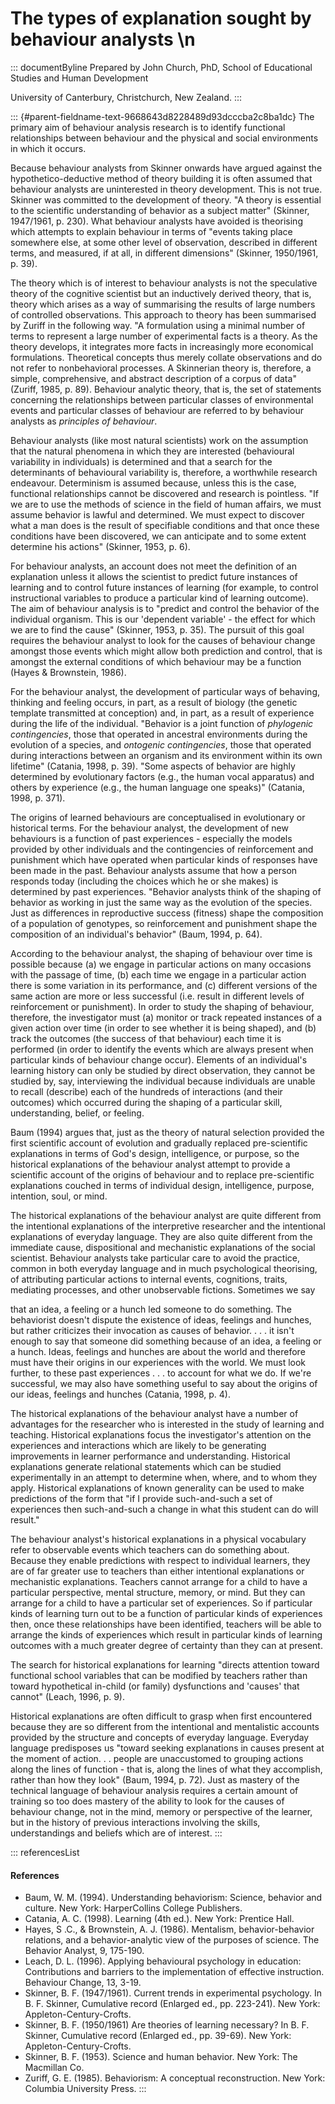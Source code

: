 # The types of explanation sought by behaviour analysts \n

::: documentByline
Prepared by John Church, PhD, School of Educational Studies and Human
Development

University of Canterbury, Christchurch, New Zealand.
:::

::: {#parent-fieldname-text-9668643d8228489d93dcccba2c8ba1dc}
The primary aim of behaviour analysis research is to identify functional
relationships between behaviour and the physical and social environments
in which it occurs.

Because behaviour analysts from Skinner onwards have argued against the
hypothetico-deductive method of theory building it is often assumed that
behaviour analysts are uninterested in theory development. This is not
true. Skinner was committed to the development of theory. "A theory is
essential to the scientific understanding of behavior as a subject
matter" (Skinner, 1947/1961, p. 230). What behaviour analysts have
avoided is theorising which attempts to explain behaviour in terms of
"events taking place somewhere else, at some other level of observation,
described in different terms, and measured, if at all, in different
dimensions" (Skinner, 1950/1961, p. 39).

The theory which is of interest to behaviour analysts is not the
speculative theory of the cognitive scientist but an inductively derived
theory, that is, theory which arises as a way of summarising the results
of large numbers of controlled observations. This approach to theory has
been summarised by Zuriff in the following way. "A formulation using a
minimal number of terms to represent a large number of experimental
facts is a theory. As the theory develops, it integrates more facts in
increasingly more economical formulations. Theoretical concepts thus
merely collate observations and do not refer to nonbehavioral processes.
A Skinnerian theory is, therefore, a simple, comprehensive, and abstract
description of a corpus of data" (Zuriff, 1985, p. 89). Behaviour
analytic theory, that is, the set of statements concerning the
relationships between particular classes of environmental events and
particular classes of behaviour are referred to by behaviour analysts as
*principles of behaviour*.

Behaviour analysts (like most natural scientists) work on the assumption
that the natural phenomena in which they are interested (behavioural
variability in individuals) is determined and that a search for the
determinants of behavioural variability is, therefore, a worthwhile
research endeavour. Determinism is assumed because, unless this is the
case, functional relationships cannot be discovered and research is
pointless. "If we are to use the methods of science in the field of
human affairs, we must assume behavior is lawful and determined. We must
expect to discover what a man does is the result of specifiable
conditions and that once these conditions have been discovered, we can
anticipate and to some extent determine his actions" (Skinner, 1953, p.
6).

For behaviour analysts, an account does not meet the definition of an
explanation unless it allows the scientist to predict future instances
of learning and to control future instances of learning (for example, to
control instructional variables to produce a particular kind of learning
outcome). The aim of behaviour analysis is to "predict and control the
behavior of the individual organism. This is our \'dependent
variable\' - the effect for which we are to find the cause" (Skinner,
1953, p. 35). The pursuit of this goal requires the behaviour analyst to
look for the causes of behaviour change amongst those events which might
allow both prediction and control, that is amongst the external
conditions of which behaviour may be a function (Hayes & Brownstein,
1986).

For the behaviour analyst, the development of particular ways of
behaving, thinking and feeling occurs, in part, as a result of biology
(the genetic template transmitted at conception) and, in part, as a
result of experience during the life of the individual. "Behavior is a
joint function of *phylogenic contingencies*, those that operated in
ancestral environments during the evolution of a species, and *ontogenic
contingencies*, those that operated during interactions between an
organism and its environment within its own lifetime" (Catania, 1998, p.
39). "Some aspects of behavior are highly determined by evolutionary
factors (e.g., the human vocal apparatus) and others by experience
(e.g., the human language one speaks)" (Catania, 1998, p. 371).

The origins of learned behaviours are conceptualised in evolutionary or
historical terms. For the behaviour analyst, the development of new
behaviours is a function of past experiences - especially the models
provided by other individuals and the contingencies of reinforcement and
punishment which have operated when particular kinds of responses have
been made in the past. Behaviour analysts assume that how a person
responds today (including the choices which he or she makes) is
determined by past experiences. "Behavior analysts think of the shaping
of behavior as working in just the same way as the evolution of the
species. Just as differences in reproductive success (fitness) shape the
composition of a population of genotypes, so reinforcement and
punishment shape the composition of an individual\'s behavior" (Baum,
1994, p. 64).

According to the behaviour analyst, the shaping of behaviour over time
is possible because (a) we engage in particular actions on many
occasions with the passage of time, (b) each time we engage in a
particular action there is some variation in its performance, and (c)
different versions of the same action are more or less successful (i.e.
result in different levels of reinforcement or punishment). In order to
study the shaping of behaviour, therefore, the investigator must (a)
monitor or track repeated instances of a given action over time (in
order to see whether it is being shaped), and (b) track the outcomes
(the success of that behaviour) each time it is performed (in order to
identify the events which are always present when particular kinds of
behaviour change occur). Elements of an individual\'s learning history
can only be studied by direct observation, they cannot be studied by,
say, interviewing the individual because individuals are unable to
recall (describe) each of the hundreds of interactions (and their
outcomes) which occurred during the shaping of a particular skill,
understanding, belief, or feeling.

Baum (1994) argues that, just as the theory of natural selection
provided the first scientific account of evolution and gradually
replaced pre-scientific explanations in terms of God\'s design,
intelligence, or purpose, so the historical explanations of the
behaviour analyst attempt to provide a scientific account of the origins
of behaviour and to replace pre-scientific explanations couched in terms
of individual design, intelligence, purpose, intention, soul, or mind.

The historical explanations of the behaviour analyst are quite different
from the intentional explanations of the interpretive researcher and the
intentional explanations of everyday language. They are also quite
different from the immediate cause, dispositional and mechanistic
explanations of the social scientist. Behaviour analysts take particular
care to avoid the practice, common in both everyday language and in much
psychological theorising, of attributing particular actions to internal
events, cognitions, traits, mediating processes, and other unobservable
fictions. Sometimes we say

that an idea, a feeling or a hunch led someone to do something. The
behaviorist doesn\'t dispute the existence of ideas, feelings and
hunches, but rather criticizes their invocation as causes of behavior. .
. . it isn\'t enough to say that someone did something because of an
idea, a feeling or a hunch. Ideas, feelings and hunches are about the
world and therefore must have their origins in our experiences with the
world. We must look further, to these past experiences . . . to account
for what we do. If we\'re successful, we may also have something useful
to say about the origins of our ideas, feelings and hunches (Catania,
1998, p. 4).

The historical explanations of the behaviour analyst have a number of
advantages for the researcher who is interested in the study of learning
and teaching. Historical explanations focus the investigator\'s
attention on the experiences and interactions which are likely to be
generating improvements in learner performance and understanding.
Historical explanations generate relational statements which can be
studied experimentally in an attempt to determine when, where, and to
whom they apply. Historical explanations of known generality can be used
to make predictions of the form that "if I provide such-and-such a set
of experiences then such-and-such a change in what this student can do
will result."

The behaviour analyst\'s historical explanations in a physical
vocabulary refer to observable events which teachers can do something
about. Because they enable predictions with respect to individual
learners, they are of far greater use to teachers than either
intentional explanations or mechanistic explanations. Teachers cannot
arrange for a child to have a particular perspective, mental structure,
memory, or mind. But they can arrange for a child to have a particular
set of experiences. So if particular kinds of learning turn out to be a
function of particular kinds of experiences then, once these
relationships have been identified, teachers will be able to arrange the
kinds of experiences which result in particular kinds of learning
outcomes with a much greater degree of certainty than they can at
present.

The search for historical explanations for learning "directs attention
toward functional school variables that can be modified by teachers
rather than toward hypothetical in-child (or family) dysfunctions and
\'causes\' that cannot" (Leach, 1996, p. 9).

Historical explanations are often difficult to grasp when first
encountered because they are so different from the intentional and
mentalistic accounts provided by the structure and concepts of everyday
language. Everyday language predisposes us "toward seeking explanations
in causes present at the moment of action. . . people are unaccustomed
to grouping actions along the lines of function - that is, along the
lines of what they accomplish, rather than how they look" (Baum, 1994,
p. 72). Just as mastery of the technical language of behaviour analysis
requires a certain amount of training so too does mastery of the ability
to look for the causes of behaviour change, not in the mind, memory or
perspective of the learner, but in the history of previous interactions
involving the skills, understandings and beliefs which are of interest.
:::

::: referencesList
#### References

-   Baum, W. M. (1994). Understanding behaviorism: Science, behavior and
    culture. New York: HarperCollins College Publishers.
-   Catania, A. C. (1998). Learning (4th ed.). New York: Prentice Hall.
-   Hayes, S .C., & Brownstein, A. J. (1986). Mentalism,
    behavior-behavior relations, and a behavior-analytic view of the
    purposes of science. The Behavior Analyst, 9, 175-190.
-   Leach, D. L. (1996). Applying behavioural psychology in education:
    Contributions and barriers to the implementation of effective
    instruction. Behaviour Change, 13, 3-19.
-   Skinner, B. F. (1947/1961). Current trends in experimental
    psychology. In B. F. Skinner, Cumulative record (Enlarged ed., pp.
    223-241). New York: Appleton-Century-Crofts.
-   Skinner, B. F. (1950/1961) Are theories of learning necessary?
    In B. F. Skinner, Cumulative record (Enlarged ed., pp. 39-69). New
    York: Appleton-Century-Crofts.
-   Skinner, B. F. (1953). Science and human behavior. New York: The
    Macmillan Co.
-   Zuriff, G. E. (1985). Behaviorism: A conceptual reconstruction. New
    York: Columbia University Press.
:::
